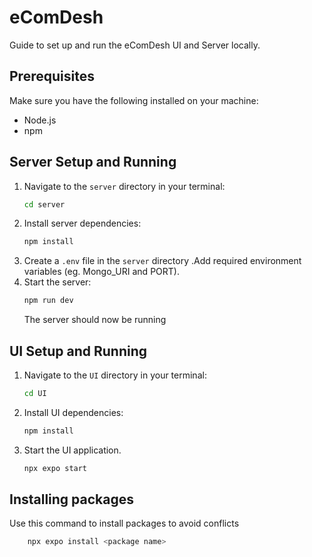 # eComDesh

Guide to set up and run the eComDesh UI and Server locally.

## Prerequisites

Make sure you have the following installed on your machine:

*   Node.js 
*   npm 

## Server Setup and Running

1.  Navigate to the `server` directory in your terminal:
    ```bash
    cd server
    ```
2.  Install server dependencies:
    ```bash
    npm install
    ```
3.  Create a `.env` file in the `server` directory .Add required environment variables (eg. Mongo_URI and PORT).
4.  Start the server:
    ```bash
    npm run dev
    ```
    The server should now be running

## UI Setup and Running

1.  Navigate to the `UI` directory in your terminal:
    ```bash
    cd UI
    ```
2.  Install UI dependencies:
    ```bash
    npm install
    ```
3.  Start the UI application.
    ```bash
    npx expo start
    ```
## Installing packages

Use this command to install packages to avoid conflicts

```bash
    npx expo install <package name>
``` 